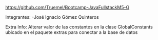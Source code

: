 https://github.com/Truemel/Bootcamp-JavaFullstackM5-G

Integrantes:
-José Ignacio Gómez Quinteros

Extra Info:
Alterar valor de las constantes en la clase GlobalConstants ubicado en el paquete extras para conectar a la base de datos